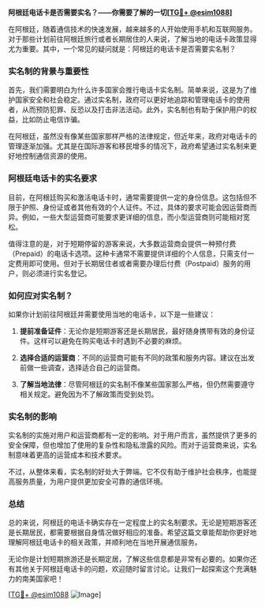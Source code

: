 **阿根廷电话卡是否需要实名？——你需要了解的一切[[TG💪+ @esim1088](https://t.me/s/esim1088)]**

在阿根廷，随着通信技术的快速发展，越来越多的人开始使用手机和互联网服务。对于那些计划前往阿根廷旅行或者长期居住的人来说，了解当地的电话卡政策显得尤为重要。其中，一个常见的疑问就是：阿根廷的电话卡是否需要实名制？

### 实名制的背景与重要性

首先，我们需要明白为什么许多国家会推行电话卡实名制。简单来说，这是为了维护国家安全和社会稳定。通过实名制，政府可以更好地追踪和管理电话卡的使用者，从而预防犯罪、反恐以及打击非法活动。此外，实名制也有助于保护用户的权益，比如防止电信诈骗。

在阿根廷，虽然没有像某些国家那样严格的法律规定，但近年来，政府对电话卡的管理逐渐加强。尤其是在国际游客和移民增多的情况下，政府希望通过实名制来更好地控制通信资源的使用。

### 阿根廷电话卡的实名要求

目前，在阿根廷购买和激活电话卡时，通常需要提供一定的身份信息。这包括但不限于护照、身份证或者其他有效的个人证件。不过，具体的要求可能会因运营商而异。例如，一些大型运营商可能要求更详细的信息，而小型运营商则可能相对宽松。

值得注意的是，对于短期停留的游客来说，大多数运营商会提供一种预付费（Prepaid）的电话卡选项。这种卡通常不需要提供详细的个人信息，只需支付一定费用即可使用。但对于长期居住者或者需要办理后付费（Postpaid）服务的用户，则必须进行实名登记。

### 如何应对实名制？

如果你计划前往阿根廷并需要使用当地的电话卡，以下是一些建议：

1. **提前准备证件**：无论你是短期游客还是长期居民，最好随身携带有效的身份证件。这样可以避免在购买电话卡时遇到不必要的麻烦。
   
2. **选择合适的运营商**：不同的运营商可能有不同的政策和服务内容。建议在出发前做一些调查，选择适合自己的运营商。

3. **了解当地法律**：尽管阿根廷的实名制不像某些国家那么严格，但仍然需要遵守相关规定。避免因为不了解政策而受到处罚。

### 实名制的影响

实名制的实施对用户和运营商都有一定的影响。对于用户而言，虽然提供了更多的安全保障，但也增加了使用的复杂性和隐私泄露的风险。而对于运营商来说，实名制意味着更高的运营成本和技术要求。

不过，从整体来看，实名制的好处大于弊端。它不仅有助于维护社会秩序，也能提高服务质量，为用户提供更加安全可靠的通信环境。

### 总结

总的来说，阿根廷的电话卡确实存在一定程度上的实名制要求。无论是短期游客还是长期居民，都需要根据自身情况做好相应的准备。希望这篇文章能帮助你更好地理解阿根廷电话卡的相关政策，并顺利地在当地开展通信服务。

无论你是计划短期旅游还是长期定居，了解这些信息都是非常有必要的。如果你还有其他关于阿根廷电话卡的问题，欢迎随时留言讨论。让我们一起探索这个充满魅力的南美国家吧！

[[TG💪+ @esim1088](https://t.me/s/esim1088) ![Image](https://i.postimg.cc/4NQfJmqS/Snipaste-2025-05-13-00-14-12.png)]